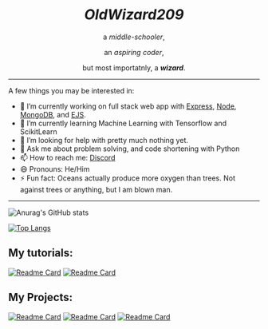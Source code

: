 <div align="center">
    <h1><em>OldWizard209</em></h1>
  <p>a <em>middle-schooler</em>,</p>
  <p>an <em>aspiring coder</em>,</p>
  <p>but most importatnly, a <strong><em>wizard</em></strong>.</p>
    <hr>
</div>

A few things you may be interested in:
- 🔭 I’m currently working on full stack web app with [Express](https://expressjs.com/), [Node](https://nodejs.org/en/), [MongoDB](https://www.mongodb.com/), and [EJS](https://ejs.co/).
- 🌱 I’m currently learning Machine Learning with Tensorflow and ScikitLearn
- 🤔 I’m looking for help with pretty much nothing yet.
- 💬 Ask me about problem solving, and code shortening with Python
- 📫 How to reach me: [Discord](https://discord.com/users/764730024984313867/)
- 😄 Pronouns: He/Him
- ⚡ Fun fact: Oceans actually produce more oxygen than trees. Not against trees or anything, but I am blown man.
<hr>


![Anurag's GitHub stats](https://github-readme-stats.vercel.app/api?username=OldWizard209&show_icons=true&theme=radical)


[![Top Langs](https://github-readme-stats.vercel.app/api/top-langs/?username=OldWizard209)](https://github.com/anuraghazra/github-readme-stats)

## My tutorials:
[![Readme Card](https://github-readme-stats.vercel.app/api/pin/?username=OldWizard209&repo=JS-Crash-Course)](https://github.com/anuraghazra/github-readme-stats)
[![Readme Card](https://github-readme-stats.vercel.app/api/pin/?username=OldWizard209&repo=Machine-Learning-CrashCourse)](https://github.com/anuraghazra/github-readme-stats)

## My Projects:
[![Readme Card](https://github-readme-stats.vercel.app/api/pin/?username=OldWizard209&repo=ToDoList)](https://github.com/anuraghazra/github-readme-stats)
[![Readme Card](https://github-readme-stats.vercel.app/api/pin/?username=OldWizard209&repo=Weather-Forecast)](https://github.com/anuraghazra/github-readme-stats)
[![Readme Card](https://github-readme-stats.vercel.app/api/pin/?username=OldWizard209&repo=Simon-Game)](https://github.com/anuraghazra/github-readme-stats)





